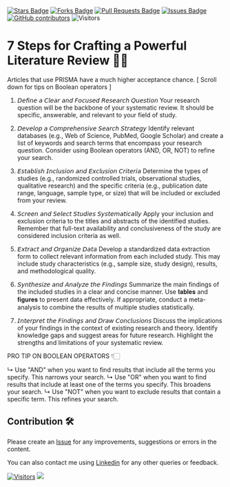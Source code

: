 <a href="https://github.com/drshahizan/SLR-FC/stargazers"><img src="https://img.shields.io/github/stars/drshahizan/SLR-FC" alt="Stars Badge"/></a>
<a href="https://github.com/drshahizan/SLR-FC/network/members"><img src="https://img.shields.io/github/forks/drshahizan/SLR-FC" alt="Forks Badge"/></a>
<a href="https://github.com/drshahizan/SLR-FC"><img src="https://img.shields.io/github/issues-pr/drshahizan/SLR-FC" alt="Pull Requests Badge"/></a>
<a href="https://github.com/drshahizan/SLR-FC/issues"><img src="https://img.shields.io/github/issues/drshahizan/SLR-FC" alt="Issues Badge"/></a>
<a href="https://github.com/drshahizan/SLR-FC/graphs/contributors"><img alt="GitHub contributors" src="https://img.shields.io/github/contributors/drshahizan/SLR-FC?color=2b9348"></a>
![Visitors](https://api.visitorbadge.io/api/visitors?path=https%3A%2F%2Fgithub.com%2Fdrshahizan%2FSLR-FC&labelColor=%23d9e3f0&countColor=%23697689&style=flat)

# 7 Steps for Crafting a Powerful Literature Review 💪🏻
Articles that use PRISMA have a much higher acceptance chance. 
[ Scroll down for tips on Boolean operators ]

1. 𝘋𝘦𝘧𝘪𝘯𝘦 𝘢 𝘊𝘭𝘦𝘢𝘳 𝘢𝘯𝘥 𝘍𝘰𝘤𝘶𝘴𝘦𝘥 𝘙𝘦𝘴𝘦𝘢𝘳𝘤𝘩 𝘘𝘶𝘦𝘴𝘵𝘪𝘰𝘯
Your research question will be the backbone of your systematic review. It should be specific, answerable, and relevant to your field of study.

2. 𝘋𝘦𝘷𝘦𝘭𝘰𝘱 𝘢 𝘊𝘰𝘮𝘱𝘳𝘦𝘩𝘦𝘯𝘴𝘪𝘷𝘦 𝘚𝘦𝘢𝘳𝘤𝘩 𝘚𝘵𝘳𝘢𝘵𝘦𝘨𝘺
Identify relevant databases (e.g., Web of Science, PubMed, Google Scholar) and create a list of keywords and search terms that encompass your research question. Consider using Boolean operators (AND, OR, NOT) to refine your search.

3. 𝘌𝘴𝘵𝘢𝘣𝘭𝘪𝘴𝘩 𝘐𝘯𝘤𝘭𝘶𝘴𝘪𝘰𝘯 𝘢𝘯𝘥 𝘌𝘹𝘤𝘭𝘶𝘴𝘪𝘰𝘯 𝘊𝘳𝘪𝘵𝘦𝘳𝘪𝘢
Determine the types of studies (e.g., randomized controlled trials, observational studies, qualitative research) and the specific criteria (e.g., publication date range, language, sample type, or size) that will be included or excluded from your review.

4. 𝘚𝘤𝘳𝘦𝘦𝘯 𝘢𝘯𝘥 𝘚𝘦𝘭𝘦𝘤𝘵 𝘚𝘵𝘶𝘥𝘪𝘦𝘴 𝘚𝘺𝘴𝘵𝘦𝘮𝘢𝘵𝘪𝘤𝘢𝘭𝘭𝘺
Apply your inclusion and exclusion criteria to the titles and abstracts of the identified studies. Remember that full-text availability and conclusiveness of the study are considered inclusion criteria as well. 

5. 𝘌𝘹𝘵𝘳𝘢𝘤𝘵 𝘢𝘯𝘥 𝘖𝘳𝘨𝘢𝘯𝘪𝘻𝘦 𝘋𝘢𝘵𝘢
Develop a standardized data extraction form to collect relevant information from each included study. This may include study characteristics (e.g., sample size, study design), results, and methodological quality.

6. 𝘚𝘺𝘯𝘵𝘩𝘦𝘴𝘪𝘻𝘦 𝘢𝘯𝘥 𝘈𝘯𝘢𝘭𝘺𝘻𝘦 𝘵𝘩𝘦 𝘍𝘪𝘯𝘥𝘪𝘯𝘨𝘴
Summarize the main findings of the included studies in a clear and concise manner. Use 𝐭𝐚𝐛𝐥𝐞𝐬 and 𝐟𝐢𝐠𝐮𝐫𝐞𝐬 to present data effectively. If appropriate, conduct a meta-analysis to combine the results of multiple studies statistically.

7. 𝘐𝘯𝘵𝘦𝘳𝘱𝘳𝘦𝘵 𝘵𝘩𝘦 𝘍𝘪𝘯𝘥𝘪𝘯𝘨𝘴 𝘢𝘯𝘥 𝘋𝘳𝘢𝘸 𝘊𝘰𝘯𝘤𝘭𝘶𝘴𝘪𝘰𝘯𝘴
Discuss the implications of your findings in the context of existing research and theory. Identify knowledge gaps and suggest areas for future research. Highlight the strengths and limitations of your systematic review.

PRO TIP ON BOOLEAN OPERATORS 👇🏻

↳ Use "AND" when you want to find results that include all the terms you specify. This narrows your search.
↳ Use "OR" when you want to find results that include at least one of the terms you specify. This broadens your search.
↳ Use "NOT" when you want to exclude results that contain a specific term. This refines your search.

## Contribution 🛠️
Please create an [Issue](https://github.com/drshahizan/SLR-FC/issues) for any improvements, suggestions or errors in the content.

You can also contact me using [Linkedin](https://www.linkedin.com/in/drshahizan/) for any other queries or feedback.

[![Visitors](https://api.visitorbadge.io/api/visitors?path=https%3A%2F%2Fgithub.com%2Fdrshahizan&labelColor=%23697689&countColor=%23555555&style=plastic)](https://visitorbadge.io/status?path=https%3A%2F%2Fgithub.com%2Fdrshahizan)
![](https://hit.yhype.me/github/profile?user_id=81284918)

